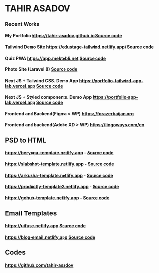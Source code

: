 # TAHIR ASADOV

### **Recent Works**
  #### **My Portfolio** https://tahir-asadov.github.io **[Source code](https://github.com/tahir-asadov/tahir-asadov.github.io)**
  #### **Tailwind Demo Site** https://edustage-tailwind.netlify.app/ **[Source code](https://github.com/tahir-asadov/edustage-tailwind)**
  #### **Quiz PWA** https://app.mektebli.net **[Source code](https://github.com/tahir-asadov/Mektebli-Quiz)**
  #### **Photo Site (Laravel 8)** **[Source code](https://github.com/tahir-asadov/Region-Photo-Site)**
  #### **Next JS + Tailwind CSS. Demo App** https://portfolio-tailwind-app-lab.vercel.app **[Source code](https://github.com/tahir-asadov/Portfolio-Tailwind-App-Lab)**
  #### **Next JS + Styled components. Demo App** https://portfolio-app-lab.vercel.app  **[Source code](https://github.com/tahir-asadov/Portfolio---App-Lab)**
  #### **Frontend and Backend(Figma > WP)** https://forazerbaijan.org
  #### **Frontend and backend(Adobe XD > WP)** https://lingoways.com/en


## **PSD to HTML**
  #### https://beryoga-template.netlify.app  - **[Source code](https://github.com/tahir-asadov/beryoga)**
  #### https://slabshot-template.netlify.app  - **[Source code](https://github.com/tahir-asadov/slab-shot)**
  #### https://arkusha-template.netlify.app  - **[Source code](https://github.com/tahir-asadov/creative-agency-arkusha-)**
  #### https://productly-template2.netlify.app  - **[Source code](https://github.com/tahir-asadov/Productly)**
  ####  https://gohub-template.netlify.app - **[Source code](https://github.com/tahir-asadov/GoHub-Landing-Page)**

## **Email Templates**
  #### https://uifuse.netlify.app  **[Source code](https://github.com/tahir-asadov/agency-email-template)**
  #### https://blog-email.netlify.app  **[Source code](https://github.com/tahir-asadov/blog-email-template)**

## **Codes**
  #### https://github.com/tahir-asadov

<!-- ### My website
  #### https://tahirasadov.com/ -->
<!--  -->